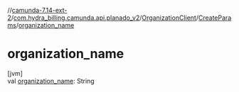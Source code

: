 //[camunda-7.14-ext-2](../../../../index.md)/[com.hydra_billing.camunda.api.planado_v2](../../index.md)/[OrganizationClient](../index.md)/[CreateParams](index.md)/[organization_name](organization_name.md)

# organization_name

[jvm]\
val [organization_name](organization_name.md): String
